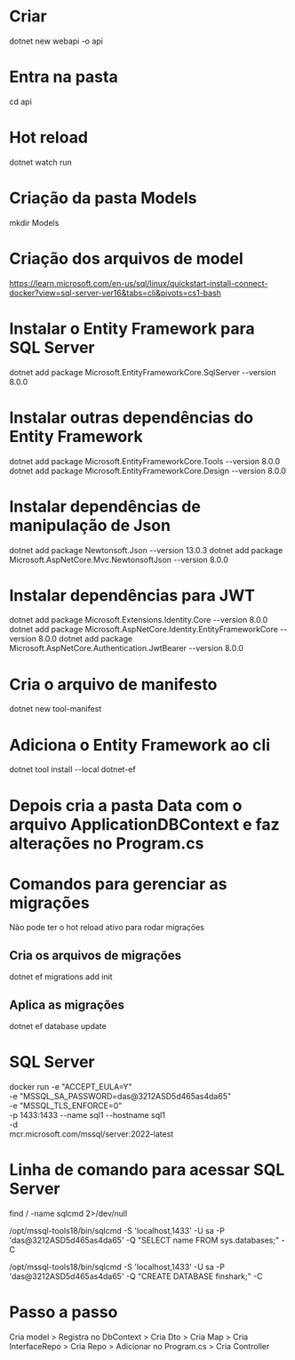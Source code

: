 # Criar
dotnet new webapi -o api

# Entra na pasta
cd api

# Hot reload
dotnet watch run

# Criação da pasta Models
mkdir Models

# Criação dos arquivos de model

https://learn.microsoft.com/en-us/sql/linux/quickstart-install-connect-docker?view=sql-server-ver16&tabs=cli&pivots=cs1-bash

# Instalar o Entity Framework para SQL Server
dotnet add package Microsoft.EntityFrameworkCore.SqlServer --version 8.0.0

# Instalar outras dependências do Entity Framework
dotnet add package Microsoft.EntityFrameworkCore.Tools --version 8.0.0
dotnet add package Microsoft.EntityFrameworkCore.Design --version 8.0.0

# Instalar dependências de manipulação de Json
dotnet add package Newtonsoft.Json --version 13.0.3
dotnet add package Microsoft.AspNetCore.Mvc.NewtonsoftJson --version 8.0.0

# Instalar dependências para JWT
dotnet add package Microsoft.Extensions.Identity.Core --version 8.0.0
dotnet add package Microsoft.AspNetCore.Identity.EntityFrameworkCore --version 8.0.0
dotnet add package Microsoft.AspNetCore.Authentication.JwtBearer --version 8.0.0

# Cria o arquivo de manifesto
dotnet new tool-manifest

# Adiciona o Entity Framework ao cli
dotnet tool install --local dotnet-ef

# Depois cria a pasta Data com o arquivo ApplicationDBContext e faz alterações no Program.cs

# Comandos para gerenciar as migrações
Não pode ter o hot reload ativo para rodar migrações

## Cria os arquivos de migrações
dotnet ef migrations add init

## Aplica as migrações
dotnet ef database update

# SQL Server
docker run -e "ACCEPT_EULA=Y" \
   -e "MSSQL_SA_PASSWORD=das@3212ASD5d465as4da65" \
   -e "MSSQL_TLS_ENFORCE=0" \
   -p 1433:1433 --name sql1 --hostname sql1 \
   -d \
   mcr.microsoft.com/mssql/server:2022-latest

# Linha de comando para acessar SQL Server
find / -name sqlcmd 2>/dev/null

/opt/mssql-tools18/bin/sqlcmd -S 'localhost,1433' -U sa -P 'das@3212ASD5d465as4da65' -Q "SELECT name FROM sys.databases;" -C

/opt/mssql-tools18/bin/sqlcmd -S 'localhost,1433' -U sa -P 'das@3212ASD5d465as4da65' -Q "CREATE DATABASE finshark;" -C

# Passo a passo
Cria model > Registra no DbContext > Cria Dto > Cria Map > Cria InterfaceRepo > Cria Repo > Adicionar no Program.cs > Cria Controller